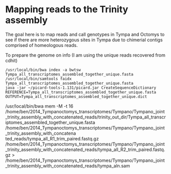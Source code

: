 # Mapping reads to the Trinity assembly

The goal here is to map reads and call genotypes in Tympa and Octomys to see if there are more heterozygous sites in Tympa due to chimerial contigs comprised of homeologous reads.

To prepare the genome on info (I am using the unique reads recovered from cdhit)
```
/usr/local/bin/bwa index -a bwtsw Tympa_all_transcriptomes_assembled_together_unique.fasta
/usr/local/bin/samtools faidx Tympa_all_transcriptomes_assembled_together_unique.fasta
java -jar ~/picard-tools-1.131/picard.jar CreateSequenceDictionary REFERENCE=Tympa_all_transcriptomes_assembled_together_unique.fasta OUTPUT=Tympa_all_transcriptomes_assembled_together_unique.dict
```
/usr/local/bin/bwa mem -M -t 16 /home/ben/2014_Tympanoctomys_transcriptomes/Tympano/Tympano_joint_trinity_assembly_with_concatenated_reads/trinity_out_dir/Tympa_all_transcriptomes_assembled_together_unique.fasta /home/ben/2014_Tympanoctomys_transcriptomes/Tympano/Tympano_joint_trinity_assembly_with_concatena\
ted_reads/tympa_all_R1_trim_paired.fastq.gz /home/ben/2014_Tympanoctomys_transcriptomes/Tympano/Tympano_joint_trinity_assembly_with_concatenated_reads/tympa_all_R2_trim_paired.fastq.gz > /home/ben/2014_Tympanoctomys_transcriptomes/Tympano/Tympano_joint_trinity_assembly_with_concatenated_reads/tympa_aln.sam
